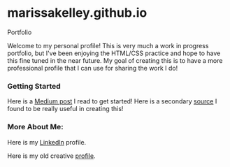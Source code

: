 # marissakelley.github.io
Portfolio

Welcome to my personal profile! This is very much a work in progress portfolio, but I've been enjoying the HTML/CSS practice and hope to have this fine tuned in the near future. My goal of creating this is to have a more professional profile that I can use for sharing the work I do! 

### Getting Started
Here is a [Medium post](https://medium.com/tunapanda-institute/8-steps-to-publish-your-portfolio-on-github-9d6e6e3d2e84) I read to get started! Here is a secondary [source](https://github.com/maxharlow/tutorials/tree/master/build-a-website-with-html-and-git) I found to be really useful in creating this!

### More About Me:
Here is my [LinkedIn](https://www.linkedin.com/in/marissa-kelley/) profile. 

Here is my old creative [profile](https://marissakelley.wixsite.com/mysite).  
